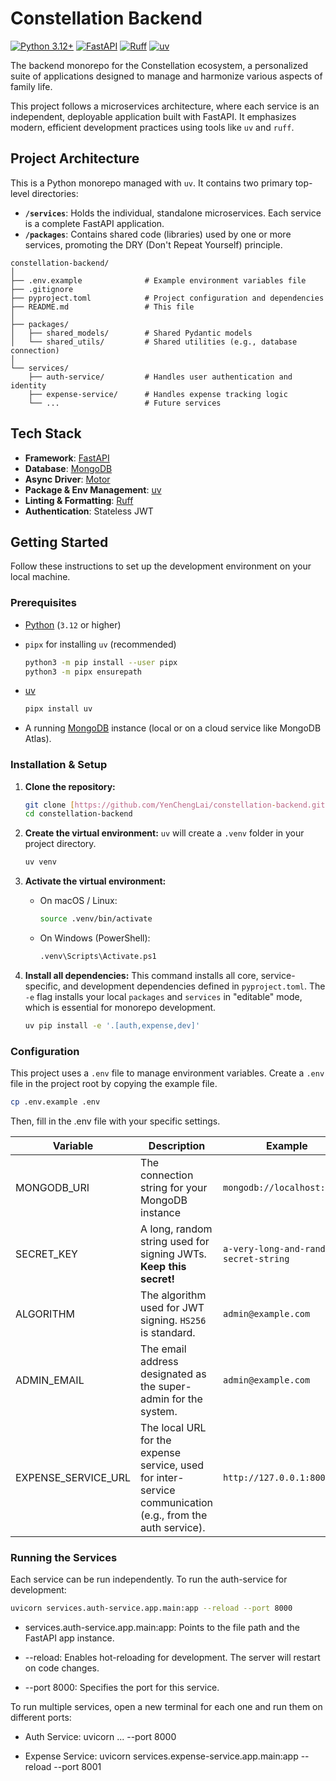 # Constellation Backend

[![Python 3.12+](https://img.shields.io/badge/python-3.12+-blue.svg)](https://www.python.org/downloads/release/python-3120/)
[![FastAPI](https://img.shields.io/badge/FastAPI-0.111.0-blue)](https://fastapi.tiangolo.com/)
[![Ruff](https://img.shields.io/endpoint?url=https://raw.githubusercontent.com/astral-sh/ruff/main/assets/badge/v2.json)](https://github.com/astral-sh/ruff)
[![uv](https://img.shields.io/badge/uv-0.1.40-blue)](https://github.com/astral-sh/uv)

The backend monorepo for the Constellation ecosystem, a personalized suite of applications designed to manage and harmonize various aspects of family life.

This project follows a microservices architecture, where each service is an independent, deployable application built with FastAPI. It emphasizes modern, efficient development practices using tools like `uv` and `ruff`.

## Project Architecture

This is a Python monorepo managed with `uv`. It contains two primary top-level directories:

- **`/services`**: Holds the individual, standalone microservices. Each service is a complete FastAPI application.
- **`/packages`**: Contains shared code (libraries) used by one or more services, promoting the DRY (Don't Repeat Yourself) principle.

```
constellation-backend/
│
├── .env.example              # Example environment variables file
├── .gitignore
├── pyproject.toml            # Project configuration and dependencies
├── README.md                 # This file
│
├── packages/
│   ├── shared_models/        # Shared Pydantic models
│   └── shared_utils/         # Shared utilities (e.g., database connection)
│
└── services/
    ├── auth-service/         # Handles user authentication and identity
    ├── expense-service/      # Handles expense tracking logic
    └── ...                   # Future services
```

## Tech Stack

- **Framework**: [FastAPI](https://fastapi.tiangolo.com/)
- **Database**: [MongoDB](https://www.mongodb.com/)
- **Async Driver**: [Motor](https://motor.readthedocs.io/en/stable/)
- **Package & Env Management**: [uv](https://github.com/astral-sh/uv)
- **Linting & Formatting**: [Ruff](https://github.com/astral-sh/ruff)
- **Authentication**: Stateless JWT

## Getting Started

Follow these instructions to set up the development environment on your local machine.

### Prerequisites

- [Python](https://www.python.org/) (`3.12` or higher)
- `pipx` for installing `uv` (recommended)

    ```bash
    python3 -m pip install --user pipx
    python3 -m pipx ensurepath
    ```

- [uv](https://github.com/astral-sh/uv)

    ```bash
    pipx install uv
    ```

- A running [MongoDB](https://www.mongodb.com/try/download/community) instance (local or on a cloud service like MongoDB Atlas).

### Installation & Setup

1. **Clone the repository:**

    ```bash
    git clone [https://github.com/YenChengLai/constellation-backend.git](https://github.com/YenChengLai/constellation-backend.git)
    cd constellation-backend
    ```

2. **Create the virtual environment:**
    `uv` will create a `.venv` folder in your project directory.

    ```bash
    uv venv
    ```

3. **Activate the virtual environment:**
    - On macOS / Linux:

        ```bash
        source .venv/bin/activate
        ```

    - On Windows (PowerShell):

        ```bash
        .venv\Scripts\Activate.ps1
        ```

4. **Install all dependencies:**
    This command installs all core, service-specific, and development dependencies defined in `pyproject.toml`. The `-e` flag installs your local `packages` and `services` in "editable" mode, which is essential for monorepo development.

    ```bash
    uv pip install -e '.[auth,expense,dev]'
    ```

### Configuration

This project uses a `.env` file to manage environment variables. Create a `.env` file in the project root by copying the example file.

```bash
cp .env.example .env
```

Then, fill in the .env file with your specific settings.

|Variable|Description|Example|
|---|---|---|
|MONGODB_URI|The connection string for your MongoDB instance| `mongodb://localhost:27017`|
|SECRET_KEY|A long, random string used for signing JWTs. <b>Keep this secret!</b>|`a-very-long-and-random-secret-string`|
|ALGORITHM|The algorithm used for JWT signing. `HS256` is standard.|`admin@example.com`|
|ADMIN_EMAIL|The email address designated as the super-admin for the system.|`admin@example.com`|
|EXPENSE_SERVICE_URL| The local URL for the expense service, used for inter-service communication (e.g., from the auth service).|`http://127.0.0.1:8001`|

### Running the Services

Each service can be run independently. To run the auth-service for development:

```bash
uvicorn services.auth-service.app.main:app --reload --port 8000
```

- services.auth-service.app.main:app: Points to the file path and the FastAPI app instance.

- --reload: Enables hot-reloading for development. The server will restart on code changes.

- --port 8000: Specifies the port for this service.

To run multiple services, open a new terminal for each one and run them on different ports:

- Auth Service: uvicorn ... --port 8000

- Expense Service: uvicorn services.expense-service.app.main:app --reload --port 8001
